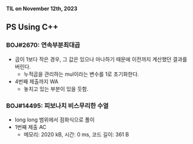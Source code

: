 **TIL on November 12th, 2023**

## PS Using C++
### BOJ#2670: 연속부분최대곱
* 곱이 1보다 작은 경우, 그 값은 있으나 마나하기 때문에 이전까지 계산했던 결과를 버린다.
    - 누적곱을 관리하는 mul이라는 변수를 1로 초기화한다.
* 4번째 제출까지 WA
    - 놓치고 있는 부분이 있을 듯함.
    
### BOJ#14495: 피보나치 비스무리한 수열
* long long 범위에서 점화식으로 풀이
* 1번째 제출 AC
    - 메모리: 2020 kB, 시간: 0 ms, 코드 길이: 361 B
